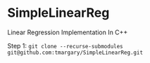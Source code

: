 # SimpleLinearReg
Linear Regression Implementation In C++


Step 1: `git clone --recurse-submodules git@github.com:tmargary/SimpleLinearReg.git`

